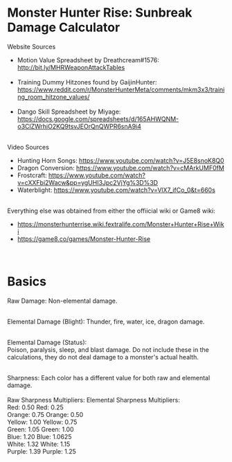 # Monster Hunter Rise: Sunbreak Damage Calculator

Website Sources <br/>
* Motion Value Spreadsheet by Dreathcream#1576: <br/>http://bit.ly/MHRWeaponAttackTables <br/><br/>
* Training Dummy Hitzones found by GaijinHunter: <br/>https://www.reddit.com/r/MonsterHunterMeta/comments/mkm3x3/training_room_hitzone_values/ <br/><br/>
* Dango Skill Spreadsheet by Miyage: <br/>https://docs.google.com/spreadsheets/d/165AHWQNM-o3ClZWrhiO2KQ9tsvJEOrQnQWPR6snA9i4 <br/><br/>

Video Sources <br/>
* Hunting Horn Songs: https://www.youtube.com/watch?v=J5E8snoK8Q0 <br/>
* Dragon Conversion: https://www.youtube.com/watch?v=cMArkUMF0fM <br/>
* Frostcraft: https://www.youtube.com/watch?v=cXXFbi2Wacw&pp=ygUHI3Jpc2VjYg%3D%3D <br/>
* Waterblight: https://www.youtube.com/watch?v=VlX7_ifCo_0&t=660s <br/><br/>

Everything else was obtained from either the offiicial wiki or Game8 wiki: <br/>
* https://monsterhunterrise.wiki.fextralife.com/Monster+Hunter+Rise+Wiki <br/>
* https://game8.co/games/Monster-Hunter-Rise <br/><br/><br>

# Basics <br/>
Raw Damage: Non-elemental damage. <br/><br/>

Elemental Damage (Blight): Thunder, fire, water, ice, dragon damage. <br/><br/>

Elemental Damage (Status): <br/>
Poison, paralysis, sleep, and blast damage. Do not include these in the calculations, they do not deal damage to a monster's actual health. <br/><br/>

Sharpness: Each color has a different value for both raw and elemental damage. <br/><br/>
Raw Sharpness Multipliers:     Elemental Sharpness Multipliers: <br/>
Red:    0.50                   Red: 0.25 <br/>
Orange: 0.75                   Orange: 0.50 <br/>
Yellow: 1.00                   Yellow: 0.75 <br/>
Green:  1.05                   Green:  1.00 <br/>
Blue:   1.20                   Blue:   1.0625 <br/>
White:  1.32                   White:  1.15 <br/>
Purple: 1.39                   Purple: 1.25 <br/>
